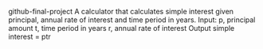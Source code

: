 github-final-project
A calculator that calculates simple interest given principal, annual rate of interest and time period in years. Input: p, principal amount t, time period in years r, annual rate of interest Output simple interest = ptr


